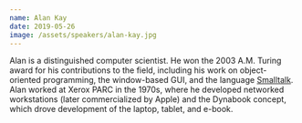 ```yaml
---
name: Alan Kay
date: 2019-05-26
image: /assets/speakers/alan-kay.jpg
---
```

Alan is a distinguished computer scientist. He won the 2003 A.M. Turing award for his contributions to the field, including his work on object-oriented programming, the window-based GUI, and the language [Smalltalk](https://en.wikipedia.org/wiki/Smalltalk). Alan worked at Xerox PARC in the 1970s, where he developed networked workstations (later commercialized by Apple) and the Dynabook concept, which drove development of the laptop, tablet, and e-book.
